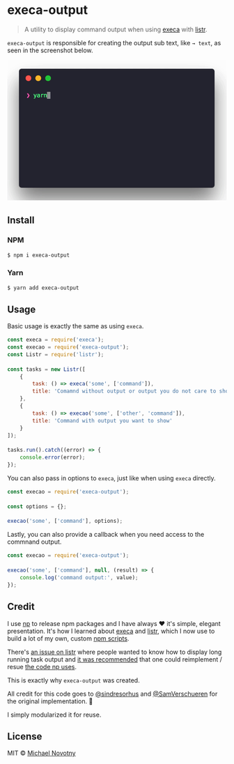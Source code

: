 # execa-output

> A utility to display command output when using [execa](https://www.npmjs.com/package/execa) with [listr](https://www.npmjs.com/package/listr).

`execa-output` is responsible for creating the output sub text, like `→ text`, as seen in the screenshot below.

![Screenshot](assets/demo.gif)

## Install

### NPM

```
$ npm i execa-output
```

### Yarn

```
$ yarn add execa-output
```

## Usage

Basic usage is exactly the same as using `execa`.

```js
const execa = require('execa');
const execao = require('execa-output');
const Listr = require('listr');

const tasks = new Listr([
    {
        task: () => execa('some', ['command']),
        title: 'Comamnd without output or output you do not care to show'
    },
    {
        task: () => execao('some', ['other', 'command']),
        title: 'Command with output you want to show'
    }
]);

tasks.run().catch((error) => {
    console.error(error);
});
```

You can also pass in options to `execa`, just like when using `execa` directly.

```js
const execao = require('execa-output');

const options = {};

execao('some', ['command'], options);
```

Lastly, you can also provide a callback when you need access to the commnand output.

```js
const execao = require('execa-output');

execao('some', ['command'], null, (result) => {
    console.log('command output:', value);
});
```

## Credit

I use [np](https://github.com/sindresorhus/np) to release npm packages and I have always :heart: it's simple, elegant presentation. It's how I learned about [execa](https://github.com/sindresorhus/execa) and [listr](https://github.com/SamVerschueren/listr), which I now use to build a lot of my own, custom [npm scripts](https://docs.npmjs.com/misc/scripts).

There's [an issue on listr](https://github.com/SamVerschueren/listr/issues/90) where people wanted to know how to display long running task output and [it was recommended](https://github.com/SamVerschueren/listr/issues/90#issuecomment-382702459) that one could reimplement / resue [the code np uses](https://github.com/sindresorhus/np/blob/5d923655a3986d04ea14035d20d5c0c16964b7fe/index.js#L17-L25).

This is exactly why `execa-output` was created.

All credit for this code goes to [@sindresorhus](https://github.com/sindresorhus) and [@SamVerschueren](https://github.com/SamVerschueren) for the original implementation. :pray:

I simply modularized it for reuse.

## License

MIT © [Michael Novotny](https://manovotny.com)
